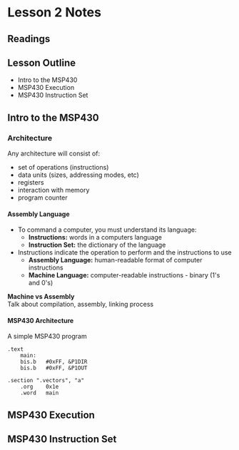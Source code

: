 # Lesson 2 Notes

## Readings

## Lesson Outline
- Intro to the MSP430
- MSP430 Execution
- MSP430 Instruction Set

## Intro to the MSP430

### Architecture
Any architecture will consist of:
- set of operations (instructions)
- data units (sizes, addressing modes, etc)
- registers
- interaction with memory
- program counter

#### Assembly Language
- To command a computer, you must understand its language:
    - **Instructions:** words in a computers language
    - **Instruction Set:** the dictionary of the language
- Instructions indicate the operation to perform and the instructions to use
    - **Assembly Language:** human-readable format of computer instructions
    - **Machine Language:** computer-readable instructions - binary (1's and 0's)

**Machine vs Assembly**  
Talk about compilation, assembly, linking process

#### MSP430 Architecture
A simple MSP430 program
```
.text
    main:
    bis.b   #0xFF, &P1DIR
    bis.b   #0xFF, &P1OUT

.section ".vectors", "a"
    .org    0x1e
    .word   main
```

## MSP430 Execution

## MSP430 Instruction Set
